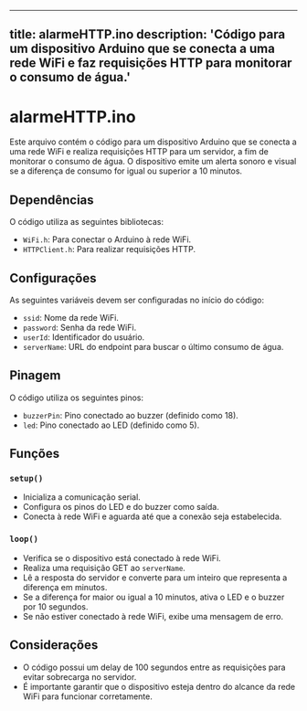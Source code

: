 
---
title: alarmeHTTP.ino
description: 'Código para um dispositivo Arduino que se conecta a uma rede WiFi e faz requisições HTTP para monitorar o consumo de água.'
---

# alarmeHTTP.ino

Este arquivo contém o código para um dispositivo Arduino que se conecta a uma rede WiFi e realiza requisições HTTP para um servidor, a fim de monitorar o consumo de água. O dispositivo emite um alerta sonoro e visual se a diferença de consumo for igual ou superior a 10 minutos.

## Dependências

O código utiliza as seguintes bibliotecas:
- `WiFi.h`: Para conectar o Arduino à rede WiFi.
- `HTTPClient.h`: Para realizar requisições HTTP.

## Configurações

As seguintes variáveis devem ser configuradas no início do código:

- `ssid`: Nome da rede WiFi.
- `password`: Senha da rede WiFi.
- `userId`: Identificador do usuário.
- `serverName`: URL do endpoint para buscar o último consumo de água.

## Pinagem

O código utiliza os seguintes pinos:
- `buzzerPin`: Pino conectado ao buzzer (definido como 18).
- `led`: Pino conectado ao LED (definido como 5).

## Funções

### `setup()`

- Inicializa a comunicação serial.
- Configura os pinos do LED e do buzzer como saída.
- Conecta à rede WiFi e aguarda até que a conexão seja estabelecida.

### `loop()`

- Verifica se o dispositivo está conectado à rede WiFi.
- Realiza uma requisição GET ao `serverName`.
- Lê a resposta do servidor e converte para um inteiro que representa a diferença em minutos.
- Se a diferença for maior ou igual a 10 minutos, ativa o LED e o buzzer por 10 segundos.
- Se não estiver conectado à rede WiFi, exibe uma mensagem de erro.

## Considerações

- O código possui um delay de 100 segundos entre as requisições para evitar sobrecarga no servidor.
- É importante garantir que o dispositivo esteja dentro do alcance da rede WiFi para funcionar corretamente.
